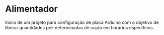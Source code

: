 # Alimentador
Início de um projeto para configuração de placa Arduino com o objetivo de liberar quantidades pré-determinadas de ração em horários específicos.
